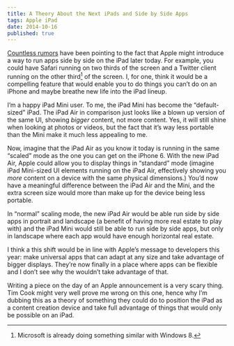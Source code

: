 ```yaml
---
title: A Theory About the Next iPads and Side by Side Apps
tags: Apple iPad
date: 2014-10-16
published: true
---
```


[Countless rumors][9to5] have been pointing to the fact that Apple might introduce a way to run apps side by side on the iPad later today. For example, you could have Safari running on two thirds of the screen and a Twitter client running on the other third[^1] of the screen. I, for one, think it would be a compelling feature that would enable you to do things you can’t do on an iPhone and maybe breathe new life into the iPad lineup.

I’m a happy iPad Mini user. To me, the iPad Mini has become the “default-sized” iPad. The iPad Air in comparison just looks like a blown up version of the same UI, showing *bigger* content, not more content. Yes, it will still shine when looking at photos or videos, but the fact that it’s way less portable than the Mini make it much less appealing to me.

Now, imagine that the iPad Air as you know it today is running in the same “scaled” mode as the one you can get on the iPhone 6. With the new iPad Air, Apple could allow you to display things in “standard” mode (imagine iPad Mini-sized UI elements running on the iPad Air, effectively showing you *more* content on a device with the same physical dimensions.) You’d now have a meaningful difference between the iPad Air and the Mini, and the extra screen size would more than make up for the device being less portable.

In “normal” scaling mode, the new iPad Air would be able run side by side apps in portrait and landscape (a benefit of having more real estate to play with) and the iPad Mini would still be able to run side by side apps, but only in landscape where each app would have enough horizontal real estate.

I think a this shift would be in line with Apple’s message to developers this year: make universal apps that can adapt at any size and take advantage of bigger displays. They’re now finally in a place where apps can be flexible and I don’t see why the wouldn’t take advantage of that.

Writing a piece on the day of an Apple announcement is a very scary thing. Tim Cook might very well prove me wrong on this one, hence why I’m dubbing this as a theory of something they could do to position the iPad as a content creation device and take full advantage of things that would only be possible on an iPad.

[9to5]: http://9to5mac.com/2014/06/11/heres-the-ipad-split-screen-app-mode-apple-is-working-on-in-ios-8-video/
[^1]: Microsoft is already doing something similar with Windows 8.

